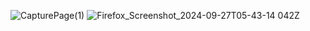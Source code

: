 ![CapturePage(1)](https://github.com/user-attachments/assets/4bd92b1b-3afd-4067-85d1-a3509ce92a53)
![Firefox_Screenshot_2024-09-27T05-43-14 042Z](https://github.com/user-attachments/assets/4eaa1d4e-979f-4093-99ec-4b1cac1b704b)
